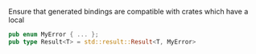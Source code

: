 Ensure that generated bindings are compatible with crates which have a
local

```rust
pub enum MyError { ... };
pub type Result<T> = std::result::Result<T, MyError>
```
